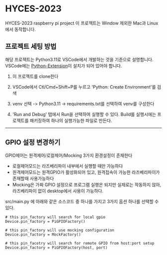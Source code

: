 # HYCES-2023
HYCES-2023 raspberry pi project
이 프로젝트는 Window 제외한 Mac과 Linux에서 동작합니다.


프로젝트 세팅 방법
-----
해당 프로젝트는 Python3.11로 VSCode에서 개발하는 것을 기준으로 설명합니다.
VSCode에는 [Python-Extension](https://marketplace.visualstudio.com/items?itemName=ms-python.python)이 설치가 되어 있어야 합니다.

1. 이 프로젝트를 clone한다

2. VSCode에서 Ctl/Cmd+Shift+P를 누르고 'Python: Create Environment'를 검색
  
3. venv 선택 -> Python3.11 -> requirements.txt를 선택하여 venv를 구성한다

4. 'Run and Debug' 탭에서 Run을 선택하여 실행할 수 있다. Build를 실행시에는 프로젝트를 패키징하여 하나의 실행가능한 파일로 만든다.

----

GPIO 설정 변경하기
------
GPIO제어는 원격제어/로컬제어/Mocking 3가지 환경설정이 존재한다
- 로컬제어모드는 라즈베리파이 내부에서 실행할 때만 가능하다
- 원격제어모드는 원격GPIO가 활성화되어 있고, 원격접속이 가능한 라즈베리파이가 존재할때 사용가능하다
- Mocking은 가짜 GPIO 설정으로 프로그램 실행은 되지만 실제로는 작동하지 않아, 라즈베리파이 없이 desktop에서 사용이 가능하다.

src/main.py 에 아래와 같은 소스코드 중 하나를 가지고 3가지 옵션 하나를 선택할 수 있다.

    # this pin_factory will search for local gpio
    Device.pin_factory = PiGPIOFactory()

    # this pin_factory will use mocking configuration
    Device.pin_factory = MockFactory()

    # this pin_facotry will search for remote GPIO from host:port setup
    Device.pin_factory = PiGPIOFactory(host, port)
